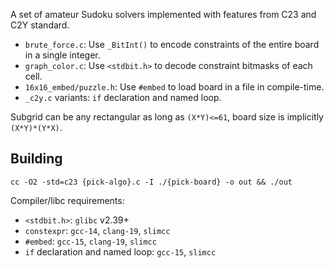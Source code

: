 A set of amateur Sudoku solvers implemented with features from C23 and C2Y standard.
 - `brute_force.c`: Use `_BitInt()` to encode constraints of the entire board in a single integer.
 - `graph_color.c`: Use `<stdbit.h>` to decode constraint bitmasks of each cell.
 - `16x16_embed/puzzle.h`: Use `#embed` to load board in a file in compile-time.
 - `_c2y.c` variants: `if` declaration and named loop.

Subgrid can be any rectangular as long as `(X*Y)<=61`, board size is implicitly `(X*Y)*(Y*X)`.

## Building

`cc -O2 -std=c23 {pick-algo}.c -I ./{pick-board} -o out && ./out`

Compiler/libc requirements:
 - `<stdbit.h>`: `glibc` v2.39+
 - `constexpr`: `gcc-14`, `clang-19`, `slimcc`
 - `#embed`: `gcc-15`, `clang-19`, `slimcc`
 - `if` declaration and named loop: `gcc-15`, `slimcc`
